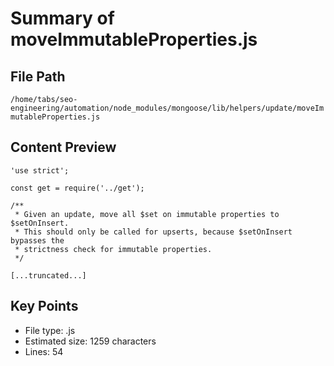 # Summary of moveImmutableProperties.js
  
## File Path
`/home/tabs/seo-engineering/automation/node_modules/mongoose/lib/helpers/update/moveImmutableProperties.js`

## Content Preview
```
'use strict';

const get = require('../get');

/**
 * Given an update, move all $set on immutable properties to $setOnInsert.
 * This should only be called for upserts, because $setOnInsert bypasses the
 * strictness check for immutable properties.
 */

[...truncated...]
```

## Key Points
- File type: .js
- Estimated size: 1259 characters
- Lines: 54
